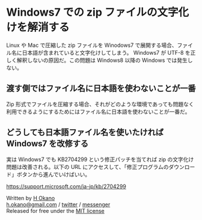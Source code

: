 # Windows7 での zip ファイルの文字化けを解消する

Linux や Mac で圧縮した zip ファイルを Winodows7 で展開する場合、ファイル名に日本語が含まれていると文字化けしてしまう。 Windows7 が UTF-8 を正しく解釈しないの原因だ。この問題は Windows8 以降の Windows では発生しない。

## 渡す側ではファイル名に日本語を使わないことが一番

Zip 形式でファイルを圧縮する場合、それがどのような環境であっても問題なく利用できるようにするためにはファイル名に日本語を使わないことが一番だ。

## どうしても日本語ファイル名を使いたければ Windows7 を改修する

実は Windows7 でも KB2704299 という修正パッチを当てれば zip の文字化け問題は改善される。以下の URL にアクセスして、「修正プログラムのダウンロード」ボタンから進んでいけばいい。

<https://support.microsoft.com/ja-jp/kb/2704299>

Written by [H Okano](https://github.com/officeokano)  
h.okano@gmail.com /
[twitter](https://twitter.com/messages/compose?recipient_id=10862) /
[messenger](https://m.me/okano)  
Released for free under the [MIT license](https://opensource.org/licenses/mit-license.php)
